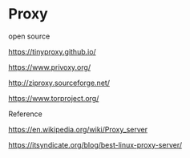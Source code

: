 # Proxy


open source

https://tinyproxy.github.io/

https://www.privoxy.org/

http://ziproxy.sourceforge.net/

https://www.torproject.org/





Reference

https://en.wikipedia.org/wiki/Proxy_server

https://itsyndicate.org/blog/best-linux-proxy-server/

